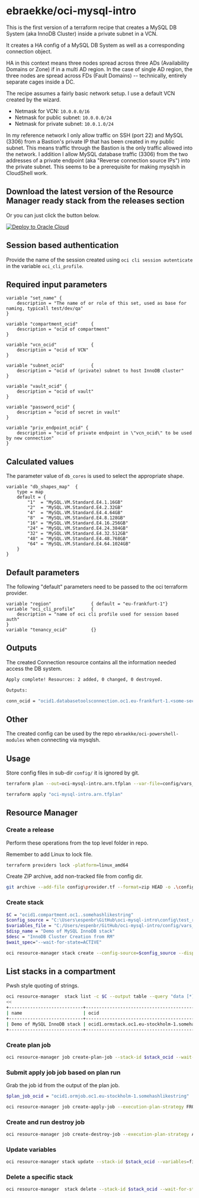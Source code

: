 # ebraekke/oci-mysql-intro

This is the first version of a terraform recipe that creates a MySQL DB System (aka InnoDB Cluster) inside a 
private subnet in a VCN. 

It creates a HA config of a MySQL DB System as well as a corresponding connection object. 

HA in this context means three nodes spread across three ADs (Availability Domains or Zone) if in a multi AD region.
In the case of single AD region, the three nodes are spread across FDs (Fault Domains) -- technically, entirely separate cages inside a DC.   

The recipe assumes a fairly basic network setup. 
I use a default VCN created by the wizard. 
* Netmask for VCN: `10.0.0.0/16`
* Netmask for public subnet: `10.0.0.0/24`
* Netmask for private subnet: `10.0.1.0/24`

In my reference network I only allow traffic on SSH (port 22) and MySQL (3306) from a Bastion's private IP that 
has been created in my public subnet. This means traffic through the Bastion is the only traffic allowed into the network. 
I addition I allow MySQL database traffic (3306) from the two addresses of a private endpoint (aka "Reverse connection source IPs")
into the private subnet. This seems to be a prerequisite for making mysqlsh in CloudShell work.   

## Download the latest version of the Resource Manager ready stack from the releases section 

Or you can just click the button below. 

[![Deploy to Oracle Cloud](https://oci-resourcemanager-plugin.plugins.oci.oraclecloud.com/latest/deploy-to-oracle-cloud.svg)](https://cloud.oracle.com/resourcemanager/stacks/create?zipUrl=https://github.com/ebraekke/oci-mysql-intro/releases/download/v0.9.0-alpha.1/oci-mysql-intro_0.9.0.zip)


## Session based authentication 

Provide the name of the session created using `oci cli session autenticate` in the variable `oci_cli_profile`. 

## Required input parameters 

```hcl
variable "set_name" {
    description = "The name of or role of this set, used as base for naming, typicall test/dev/qa"
}

variable "compartment_ocid"     {
    description = "ocid of compartment"
}

variable "vcn_ocid"             {
    description = "ocid of VCN" 
}

variable "subnet_ocid"          {
    description = "ocid of (private) subnet to host InnoDB cluster"
}

variable "vault_ocid" {
    description = "ocid of vault"
}

variable "password_ocid" {
    description = "ocid of secret in vault"  
}

variable "priv_endpoint_ocid" {
    description = "ocid of private endpoint in \"vcn_ocid\" to be used by new connection" 
}
```

## Calculated values

The parameter value of `db_cores` is used to select the appropriate shape.

```hcl
variable "db_shapes_map"  {
    type = map
    default = {
        "1"  = "MySQL.VM.Standard.E4.1.16GB"
        "2"  = "MySQL.VM.Standard.E4.2.32GB"
        "4"  = "MySQL.VM.Standard.E4.4.64GB"
        "8"  = "MySQL.VM.Standard.E4.8.128GB"
        "16" = "MySQL.VM.Standard.E4.16.256GB"
        "24" = "MySQL.VM.Standard.E4.24.384GB"
        "32" = "MySQL.VM.Standard.E4.32.512GB"
        "48" = "MySQL.VM.Standard.E4.48.768GB"
        "64" = "MySQL.VM.Standard.E4.64.1024GB"
    }
}
```

## Default parameters

The following "default" parameters need to be passed to the oci terraform provider.

```hcl
variable "region"               { default = "eu-frankfurt-1"}
variable "oci_cli_profile"      { 
    description = "name of oci cli profile used for session based auth"
}
variable "tenancy_ocid"         {}
```

## Outputs

The created Connection resource contains all the information needed access the DB  system.

```bash
Apply complete! Resources: 2 added, 0 changed, 0 destroyed.

Outputs:

conn_ocid = "ocid1.databasetoolsconnection.oc1.eu-frankfurt-1.<some-secret-string>"
```


## Other 

The created config can be used by the repo `ebraekke/oci-powershell-modules` when connecting via mysqlsh.

## Usage

Store config files in sub-dir `config/` it is ignored by git.

```bash
terraform plan --out=oci-mysql-intro.arn.tfplan --var-file=config/vars_arn.tfvars

terraform apply "oci-mysql-intro.arn.tfplan"
```

## Resource Manager

### Create a release

Perform these operations from the top level folder in repo.

Remember to add Linux to lock file.
```bash
terraform providers lock -platform=linux_amd64
```

Create ZIP archive, add non-tracked file from config dir.
```bash
git archive --add-file config\provider.tf --format=zip HEAD -o .\config\test_rel.zip
```

### Create stack

```bash
$C = "ocid1.compartment.oc1..somehashlikestring"
$config_source = "C:\Users\espenbr\GitHub\oci-mysql-intro\config\test_rel.zip"
$variables_file = "C:/Users/espenbr/GitHub/oci-mysql-intro/config/vars_arn.json"
$disp_name = "Demo of MySQL InnoDB stack"
$desc = "InnoDB Cluster Creation from RM"
$wait_spec="--wait-for-state=ACTIVE"

oci resource-manager stack create --config-source=$config_source --display-name="$disp_name" --description="$desc" --variables=file://$variables_file -c $C --terraform-version=1.2.x $wait_spec
```

## List stacks in a compartment

Pwsh style quoting of strings. 

```bash
oci resource-manager  stack list -c $C --output table --query "data [*].{`"ocid`":`"id`", `"name`":`"display-name`"}"
<<
+----------------------------+------------------------------------------------------------------------------------------------+
| name                       | ocid                                                                                           |
+----------------------------+------------------------------------------------------------------------------------------------+
| Demo of MySQL InnoDB stack | ocid1.ormstack.oc1.eu-stockholm-1.somehashlikestring                                           |
+----------------------------+------------------------------------------------------------------------------------------------+
```

### Create plan job

```bash
oci resource-manager job create-plan-job --stack-id $stack_ocid --wait-for-state=SUCCEEDED --wait-interval-seconds=10
```

### Submit apply job job based on plan run 

Grab the job id from the output of the plan job.  

```bash
$plan_job_ocid = "ocid1.ormjob.oc1.eu-stockholm-1.somehashlikestring"

oci resource-manager job create-apply-job --execution-plan-strategy FROM_PLAN_JOB_ID --stack-id $stack_ocid --wait-for-state SUCCEEDED --wait-interval-seconds 10 --execution-plan-job-id $plan_job_ocid
```

### Create and run destroy job 

```bash
oci resource-manager job create-destroy-job --execution-plan-strategy AUTO_APPROVED  --stack-id $stack_ocid --wait-for-state SUCCEEDED --wait-interval-seconds 10
```

### Update variables 

```bash
oci resource-manager stack update --stack-id $stack_ocid --variables=file://C:/Users/espenbr/GitHub/oci-adb-intro/config/vars_fra.json
```

### Delete a specific stack 

```bash
oci resource-manager  stack delete --stack-id $stack_ocid --wait-for-state DELETED --wait-interval-seconds 10
```
